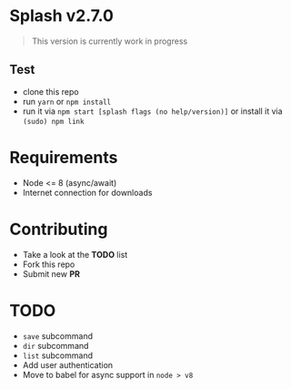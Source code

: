 # Splash v2.7.0
> This version is currently work in progress

## Test 
- clone this repo
- run `yarn` or `npm install`
- run it via `npm start [splash flags (no help/version)]` or install it via `(sudo) npm link`

# Requirements
- Node <= 8 (async/await)
- Internet connection for downloads

# Contributing 
- Take a look at the **TODO** list
- Fork this repo
- Submit new **PR**

# TODO 
- `save` subcommand
- `dir` subcommand
- `list` subcommand
- Add user authentication
- Move to babel for async support in `node > v8`
